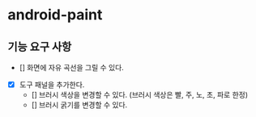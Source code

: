 # android-paint

## 기능 요구 사항

- [] 화면에 자유 곡선을 그릴 수 있다.
- [X] 도구 패널을 추가한다.
    - [] 브러시 색상을 변경할 수 있다. (브러시 색상은 빨, 주, 노, 초, 파로 한정)
    - [] 브러시 굵기를 변경할 수 있다.

